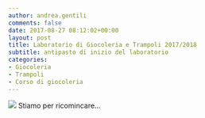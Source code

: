 ```yaml
---
author: andrea.gentili
comments: false
date: 2017-08-27 08:12:02+00:00
layout: post
title: Laboratorio di Giocoleria e Trampoli 2017/2018
subtitle: antipasto di inizio del laboratorio
categories:
- Giocoleria
- Trampoli
- Corso di giocoleria
---
```

<img src="{{ site.baseurl }}/img/animazione-agosto.jpg" />
Stiamo per ricomincare...

